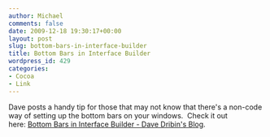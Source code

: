 ```yaml
---
author: Michael
comments: false
date: 2009-12-18 19:30:17+00:00
layout: post
slug: bottom-bars-in-interface-builder
title: Bottom Bars in Interface Builder
wordpress_id: 429
categories:
- Cocoa
- Link
---
```


Dave posts a handy tip for those that may not know that there's a non-code way of setting up the bottom bars on your windows.  Check it out here: [Bottom Bars in Interface Builder - Dave Dribin's Blog](http://www.dribin.org/dave/blog/archives/2009/12/18/bottom_bars_in_ib/).
